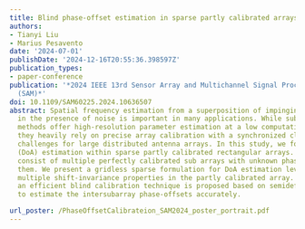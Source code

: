 ```yaml
---
title: Blind phase-offset estimation in sparse partly calibrated arrays
authors:
- Tianyi Liu
- Marius Pesavento
date: '2024-07-01'
publishDate: '2024-12-16T20:55:36.398597Z'
publication_types:
- paper-conference
publication: '*2024 IEEE 13rd Sensor Array and Multichannel Signal Processing Workshop
  (SAM)*'
doi: 10.1109/SAM60225.2024.10636507
abstract: Spatial frequency estimation from a superposition of impinging waveforms
  in the presence of noise is important in many applications. While subspace-based
  methods offer high-resolution parameter estimation at a low computational cost,
  they heavily rely on precise array calibration with a synchronized clock, posing
  challenges for large distributed antenna arrays. In this study, we focus on direction-of-arrival
  (DoA) estimation within sparse partly calibrated rectangular arrays. These arrays
  consist of multiple perfectly calibrated sub arrays with unknown phase-offsets among
  them. We present a gridless sparse formulation for DoA estimation leveraging the
  multiple shift-invariance properties in the partly calibrated array. Additionally,
  an efficient blind calibration technique is proposed based on semidefinite relaxation
  to estimate the intersubarray phase-offsets accurately.

url_poster: /PhaseOffsetCalibrateion_SAM2024_poster_portrait.pdf
---
```

